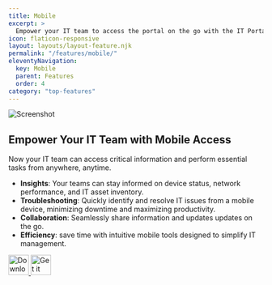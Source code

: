 ```yaml
---
title: Mobile
excerpt: >
  Empower your IT team to access the portal on the go with the IT Portal Mobile App
icon: flaticon-responsive
layout: layouts/layout-feature.njk
permalink: "/features/mobile/"
eleventyNavigation:
  key: Mobile
  parent: Features
  order: 4
category: "top-features"
---
```


<img class="img-fluid mb-4" src="{{ baseUrl }}/assets/migrated/iphone.gif" alt="Screenshot">

## Empower Your IT Team with Mobile Access

Now your  IT team can access critical information and perform essential tasks from anywhere, anytime.

- **Insights**: Your teams can stay  informed on device status, network performance, and IT asset inventory.
- **Troubleshooting**: Quickly identify and resolve IT issues from a mobile device, minimizing downtime and maximizing productivity.
- **Collaboration**: Seamlessly share information and updates updates on the go.
- **Efficiency**: save time with intuitive mobile tools designed to simplify IT management.

<!--
| **Portal Type** | On-premise |
|-----------------|------------|
| **Server**      | [https://demo.itportal.com](https://demo.itportal.com) |
| **Username**    | ** Click [live demo](/demo) above to get the username |
| **Password**    | ** Click [live demo](/demo) above to get the password |
-->

<div class="d-flex gap-3 mt-4">
<a href="https://apps.apple.com/us/app/it-portal-mobile/id1603421702">
  <img height="40" src="{{ baseUrl }}/assets/migrated/Download_on_the_App_Store_Badge.svg.png" alt="Download on the App Store">
</a>
<a href="https://play.google.com/store/apps/details?id=com.siportal.itportal">
  <img height="40" src="{{ baseUrl }}/assets/migrated/Google_Play_Store_badge_EN.svg" alt="Get it on Google Play">
</a>
</div>